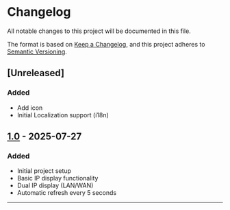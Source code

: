 # Changelog

All notable changes to this project will be documented in this file.

The format is based on [Keep a Changelog](https://keepachangelog.com/en/1.0.0/),
and this project adheres to [Semantic Versioning](https://semver.org/spec/v2.0.0.html).

## [Unreleased]

### Added

- Add icon
- Initial Localization support (i18n)

## [1.0] - 2025-07-27

### Added

- Initial project setup
- Basic IP display functionality
- Dual IP display (LAN/WAN)
- Automatic refresh every 5 seconds

---

[1.0]: https://github.com/juliansantosinfo/gnome-shell-extension-show-my-ip/releases/tag/v1.0
